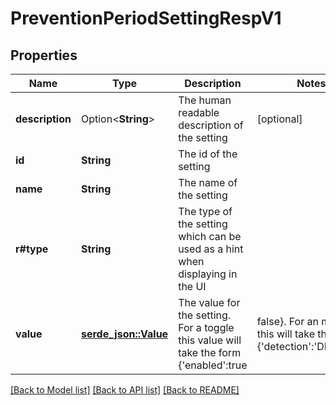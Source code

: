 # PreventionPeriodSettingRespV1

## Properties

Name | Type | Description | Notes
------------ | ------------- | ------------- | -------------
**description** | Option<**String**> | The human readable description of the setting | [optional]
**id** | **String** | The id of the setting | 
**name** | **String** | The name of the setting | 
**r#type** | **String** | The type of the setting which can be used as a hint when displaying in the UI | 
**value** | [**serde_json::Value**](.md) | The value for the setting. For a toggle this value will take the form {'enabled':true|false}. For an mlslider this will take the form {'detection':'DISABLED|CAUTIOUS|MODERATE|AGGRESSIVE|EXTRA_AGGRESSIVE','prevention':'DISABLED|CAUTIOUS|MODERATE|AGGRESSIVE|EXTRA_AGGRESSIVE'} | 

[[Back to Model list]](../README.md#documentation-for-models) [[Back to API list]](../README.md#documentation-for-api-endpoints) [[Back to README]](../README.md)


